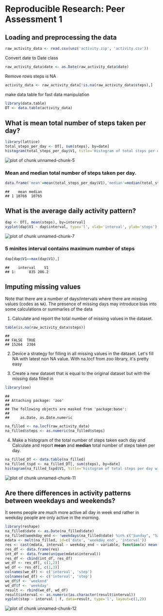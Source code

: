 # Reproducible Research: Peer Assessment 1


## Loading and preprocessing the data

```r
raw_activity_data <- read.csv(unz('activity.zip', 'activity.csv'))
```

Convert date to Date class

```r
raw_activity_data$date <- as.Date(raw_activity_data$date)
```

Remove rows steps is NA

```r
activity_data <- raw_activity_data[!is.na(raw_activity_data$steps),]
```

make data table for fast data manipulation

```r
library(data.table)
DT <- data.table(activity_data)
```

## What is mean total number of steps taken per day?

```r
library(lattice)
total_steps_per_day <- DT[, sum(steps), by=date]
histogram(total_steps_per_day$V1, title='Histogram of total steps per day', xlab='steps') 
```

![plot of chunk unnamed-chunk-5](figure/unnamed-chunk-5.png) 

### Mean and median total number of steps taken per day.

```r
data.frame('mean'=mean(total_steps_per_day$V1),'median'=median(total_steps_per_day$V1))
```

```
##    mean median
## 1 10766  10765
```



## What is the average daily activity pattern?

```r
dap <- DT[, mean(steps), by=interval]
xyplot(dap$V1 ~ dap$interval, type='l', xlab='interval', ylab='steps')
```

![plot of chunk unnamed-chunk-7](figure/unnamed-chunk-7.png) 

### 5 minites interval contains maximum number of steps

```r
dap[dap$V1==max(dap$V1),]
```

```
##    interval    V1
## 1:      835 206.2
```

## Imputing missing values
Note that there are a number of days/intervals where there are missing values (codes as `NA`). The presence of missing days may introduce bias into some calculations or summaries of the data

1. Calculate and report the total number of missing values in the dataset.

```r
table(is.na(raw_activity_data$steps))
```

```
## 
## FALSE  TRUE 
## 15264  2304
```

2. Device a strategy for filling in all missing values in the dataset.
Let's fill NA with latest non NA value. With na.locf from zoo library, it's pretty easy

3. Create a new dataset that is equal to the original dataset but with the missing data filled in

```r
library(zoo)
```

```
## 
## Attaching package: 'zoo'
## 
## The following objects are masked from 'package:base':
## 
##     as.Date, as.Date.numeric
```

```r
na_filled <- na.locf(raw_activity_data)
na_filled$steps <- as.numeric(na_filled$steps)
```
4. Make a histogram of the total number of steps taken each day and Calculate and report **mean** and **median** total number of steps taken per day.


```r
na_filled_DT <- data.table(na_filled)
na_filled_tspd <- na_filled_DT[, sum(steps), by=date]
histogram(na_filled_tspd$V1, title='histogram of total steps per day with missing values filled with latest non NA values', xlab='steps')
```

![plot of chunk unnamed-chunk-11](figure/unnamed-chunk-11.png) 


## Are there differences in activity patterns between weekdays and weekends?
It seems people are much more active all day in week end rather in weekday people are only active in the morning.


```r
library(reshape)
na_filled$date <- as.Date(na_filled$date)
na_filled$weekday_end <- !weekdays(na_filled$date) %in% c("Sunday", "Saturday")
mdata <- melt(na_filled, id=c('date', 'weekday_end', 'interval'))
res <- cast(mdata, interval ~ weekday_end ~ variable, function(x) mean(x, na.rm=TRUE))
res_df <- data.frame(res)
int_df <- data.frame(unique(mdata$interval))
res_df <- cbind(int_df, res_df)
we_df <- res_df[, c(1,2)]
wd_df <- res_df[, c(1,3)]
colnames(we_df) <- c('interval', 'step')
colnames(wd_df) <- c('interval', 'step')
we_df$f <- 'weekend'
wd_df$f <- 'weekday'
result <- rbind(we_df, wd_df)
result$interval <- as.numeric(as.character(result$interval))
xyplot(step ~ interval | f, data=result, type='l', layout=c(1,2))
```

![plot of chunk unnamed-chunk-12](figure/unnamed-chunk-12.png) 
